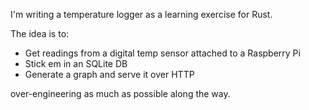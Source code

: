 I'm writing a temperature logger as a learning exercise for Rust.

The idea is to:

- Get readings from a digital temp sensor attached to a Raspberry Pi
- Stick em in an SQLite DB
- Generate a graph and serve it over HTTP

over-engineering as much as possible along the way.
